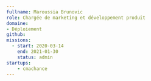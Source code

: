 ```yaml
---
fullname: Maroussia Brunovic
role: Chargée de marketing et développement produit 
domaine:
- Déploiement
github: 
missions:
  - start: 2020-03-14
    end: 2021-01-30
    status: admin 
startups:
    - cmachance
---
```

